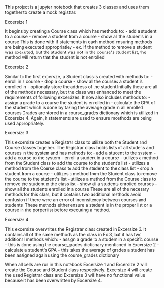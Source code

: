 This project is a jupyter notebook that creates 3 classes and uses them together to create a mock registrar.


Excersize 1

It begins by creating a Course class which has methods to:
    - add a student to a course
    - remove a student from a course
    - show all the students in a course
This is done with if statements in each method ensuring methods are being executed appropriatley
    - ex. if the method to remove a student was executed, but the student was not in the course's student list, the method will return that the student is not enrolled


Excersize 2

Similar to the first excersze, a Student class is created with methods to:
    - enroll in a course
    - drop a course
    - show all the courses a student is enrolled in
    - optionally store the address of the student
Initially these are all of the methods necessary, but the class was enhanced to meet the requirements of following excersizes. It now also includes methods to:
    - assign a grade to a course the student is enrolled in
    - calculate the GPA of the student which is done by taking the average grade in all enrolled courses
Grades are stored in a course_grades dictionary which is utilized in Excersize 4.
Again, if statements are used to ensure moethods are being used appropriately.


Excersize 3

This excersize creates a Registrar class to utilize both the Student and Course classes together.
The Registrar class holds lists of all studens and courses in the system and has methods to:
    - add a student to the system
    - add a course to the system
    - enroll a student in a course
        - utilizes a method from the Student class to add the course to the student's list
        - utilizes a method from the Course class to add the student to the class list
    - drop a student from a course
        - utilizes a method from the Student class to remove the course to the student's list
        - utilizes a method from the Course class to remove the student to the class list
    - show all a students enrolled courses
    - show all the students enrolled in a course
These are all of the necesary methods for this class, but it contains two additional methods avoid confusion if there were an error of inconsitency between courses and students. These methods either ensure a student is in the proper list or a course in the porper list before executing a method.


Excersize 4

This excersize overwrites the Registrar class created in Excersize 3. It contains all of the same methods as the class in Ex 3, but it has two additional methods which:
    - assign a grade to a student in a specific course
        - this is done using the course_grades dictionary mentioned in Excersize 2
    - calculate a student's GPA
        - this takes the average of grades a student has been assigned again using the course_grades dictionary


When all cells are run in this notebook Excersize 1 and Excersize 2 will create the Course and Student class respectively. Excersize 4 will create the used Registrar class and Excersize 3 will have no functional value because it has been overwritten by Excersize 4.
